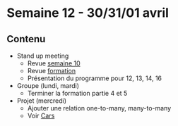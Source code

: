 # Semaine 12 - 30/31/01 avril

## Contenu

- Stand up meeting
    - Revue [semaine 10](../semaine10/README.md)
    - Revue [formation](../../formation/dubreuia-cities/README.md)
    - Présentation du programme pour 12, 13, 14, 16
- Groupe (lundi, mardi)
    - Terminer la formation partie 4 et 5
- Projet (mercredi)
    - Ajouter une relation one-to-many, many-to-many
    - Voir [Cars](https://github.com/simplonco/renault-digital-2020-projet)
